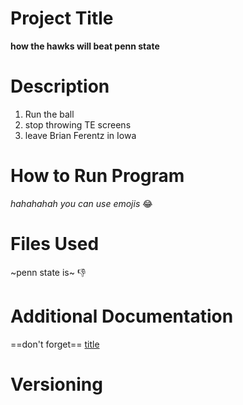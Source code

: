 # Project Title
**how the hawks will beat penn state**
# Description
1. Run the ball
2. stop throwing TE screens
3. leave Brian Ferentz in Iowa
# How to Run Program
*hahahahah you can use emojis* 😂
# Files Used
~penn state is~ 👎
# Additional Documentation
==don't forget== [title](https://www.espn.com/college-football/game/_/gameId/401282758)
# Versioning
